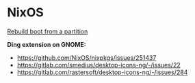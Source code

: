 # NixOS

[Rebuild boot from a partition](https://github.com/SayantanRC/URLs/blob/master/nixos-rebuild-boot.md)  

<b>Ding extension on GNOME:</b>  
- https://github.com/NixOS/nixpkgs/issues/251437  
- https://gitlab.com/smedius/desktop-icons-ng/-/issues/22  
- https://gitlab.com/rastersoft/desktop-icons-ng/-/issues/284  
